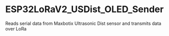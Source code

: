 # ESP32LoRaV2_USDist_OLED_Sender
 Reads serial data from Maxbotix Ultrasonic Dist sensor and transmits data over LoRa
